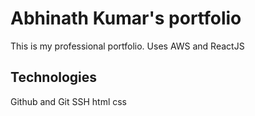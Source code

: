 # Abhinath Kumar's portfolio

This is my professional portfolio. Uses AWS and ReactJS

## Technologies

Github and Git
SSH
html
css
